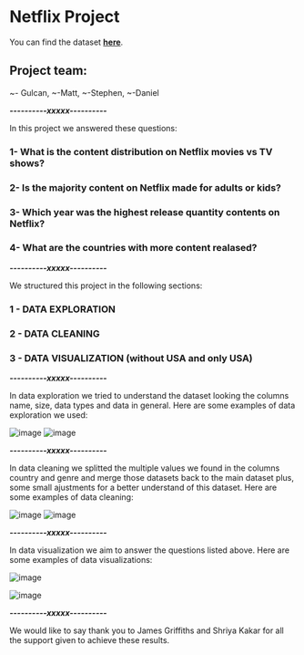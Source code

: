 # **Netflix Project**

You can find the dataset **[here](https://www.kaggle.com/datasets/senapatirajesh/netflix-tv-shows-and-movies)**.

## Project team:
~- Gulcan, ~-Matt, ~-Stephen, ~-Daniel

***----------xxxxx----------***

In this project we answered these questions:

### 1- What is the content distribution on Netflix movies vs TV shows?
### 2- Is the majority content on Netflix made for adults or kids?
### 3- Which year was the highest release quantity contents on Netflix?
### 4- What are the countries with more content realased?

***----------xxxxx----------***

We structured this project in the following sections:

### 1 - DATA EXPLORATION
### 2 - DATA CLEANING
### 3 - DATA VISUALIZATION (without USA and only USA)

***----------xxxxx----------***

In data exploration we tried to understand the dataset looking the columns name, size, data types and data in general. Here are some examples of data exploration we used:


![image](https://user-images.githubusercontent.com/124798004/236656113-be4d3a9e-a65b-4d4f-9723-6a72601723c5.png)
![image](https://user-images.githubusercontent.com/124798004/236656137-9146ae70-4b4f-42fd-9e5a-0f5df8f2b485.png)

***----------xxxxx----------***

In data cleaning we splitted the multiple values we found in the columns country and genre and merge those datasets back to the main dataset plus, some small ajustments for a better understand of this dataset. Here are some examples of data cleaning:


![image](https://user-images.githubusercontent.com/124798004/236656255-1fb0d6d6-9aa9-4832-8abe-f17c63eb2520.png)
![image](https://user-images.githubusercontent.com/124798004/236656281-809b8a42-9474-4efe-9df1-24fbee1eb48f.png)

***----------xxxxx----------***

In data visualization we aim to answer the questions listed above. Here are some examples of data visualizations:


![image](https://user-images.githubusercontent.com/124798004/236656322-6478380e-7628-4ebe-912e-7f71954cab0d.png)

![image](https://user-images.githubusercontent.com/124798004/236656328-7fd90496-4b7c-42ba-965a-f69defd70308.png)

***----------xxxxx----------***

We would like to say thank you to James Griffiths and Shriya Kakar for all the support given to achieve these results.

